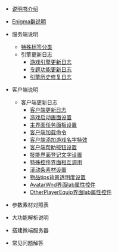 

- [说明书介绍](home.md)
- [Enigma群说明](/eghelp.md)
- 服务端说明
    - [特殊标签分类](/00/lable.md)
	- 引擎更新日志
	   - [游戏引擎更新日志](/00/uplist.md)
       - [专题功能更新日志](/00/uplist.md)
       - [引擎历史修复日志](/00/uplist.md)

- 客户端说明
    - 客户端更新日志
		- [客户端更新日志](/01/clientup.md)
		- [游戏启动画面设置](/01/clientup.md)
		- [主界面任务面板设置](/01/clientup.md)
		- [客户端加载命令](/01/clientup.md)
		- [客户端添加游戏名字特效](/01/clientup.md)
		- [客户端帮助按钮设置](/01/clientup.md)
		- [技能界面登记文字设置](/01/clientup.md)
		- [特殊控件界面相互调用](/01/clientup.md)
		- [滚动条素材设置](/01/clientup.md)
		- [物品tips背景透明度设置](/01/clientup.md)
		- [AvatarWnd界面lab属性控件](/01/clientup.md)
		- [OtherPlayerEquip界面lab属性控件](/01/clientup.md)
- 参数素材对照表
- 大功能解析说明
- 搭建微端服务器
- 常见问题解答
		
